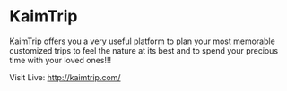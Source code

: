# KaimTrip
KaimTrip offers you a very useful platform to plan your most memorable customized trips to feel the nature at its best and to spend your precious time with your loved ones!!! 

Visit Live: http://kaimtrip.com/
